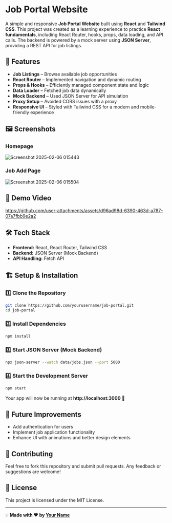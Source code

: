 # Job Portal Website

A simple and responsive **Job Portal Website** built using **React** and **Tailwind CSS**. This project was created as a learning experience to practice **React fundamentals**, including React Router, hooks, props, data loading, and API calls. The backend is powered by a mock server using **JSON Server**, providing a REST API for job listings.

## 🚀 Features

- **Job Listings** – Browse available job opportunities
- **React Router** – Implemented navigation and dynamic routing
- **Props & Hooks** – Efficiently managed component state and logic
- **Data Loader** – Fetched job data dynamically
- **Mock Backend** – Used JSON Server for API simulation
- **Proxy Setup** – Avoided CORS issues with a proxy
- **Responsive UI** – Styled with Tailwind CSS for a modern and mobile-friendly experience

## 🖼 Screenshots

### Homepage
![Screenshot 2025-02-06 015443](https://github.com/user-attachments/assets/3bbeb015-0213-455a-9631-49e1f41bd53e)


### Job Add Page
![Screenshot 2025-02-06 015504](https://github.com/user-attachments/assets/ab5adad6-85fc-4340-960f-694bbf53a870)


## 🎥 Demo Video


https://github.com/user-attachments/assets/d96ad98d-6390-463d-a787-07a7fbb9e2a2





## 🛠 Tech Stack

- **Frontend:** React, React Router, Tailwind CSS
- **Backend:** JSON Server (Mock Backend)
- **API Handling:** Fetch API 

## 🏗 Setup & Installation

### 1️⃣ Clone the Repository
```bash
git clone https://github.com/yourusername/job-portal.git
cd job-portal
```

### 2️⃣ Install Dependencies
```bash
npm install
```

### 3️⃣ Start JSON Server (Mock Backend)
```bash
npx json-server --watch data/jobs.json --port 5000
```

### 4️⃣ Start the Development Server
```bash
npm start
```

Your app will now be running at **http://localhost:3000** 🚀

## 📝 Future Improvements
- Add authentication for users
- Implement job application functionality
- Enhance UI with animations and better design elements

## 🤝 Contributing
Feel free to fork this repository and submit pull requests. Any feedback or suggestions are welcome!

## 📜 License
This project is licensed under the MIT License.

---

💡 **Made with ❤️ by [Your Name](https://github.com/yourusername)**
